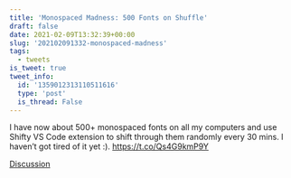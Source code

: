 ```yaml
---
title: 'Monospaced Madness: 500 Fonts on Shuffle'
draft: false
date: 2021-02-09T13:32:39+00:00
slug: '202102091332-monospaced-madness'
tags:
  - tweets
is_tweet: true
tweet_info:
  id: '1359012313110511616'
  type: 'post'
  is_thread: False
---
```




I have now about 500+ monospaced fonts on all my computers and use Shifty VS Code extension to shift through them randomly every 30 mins. I haven’t got tired of it yet :). <https://t.co/Qs4G9kmP9Y>

[Discussion](https://x.com/sytelus/status/1359012313110511616)
